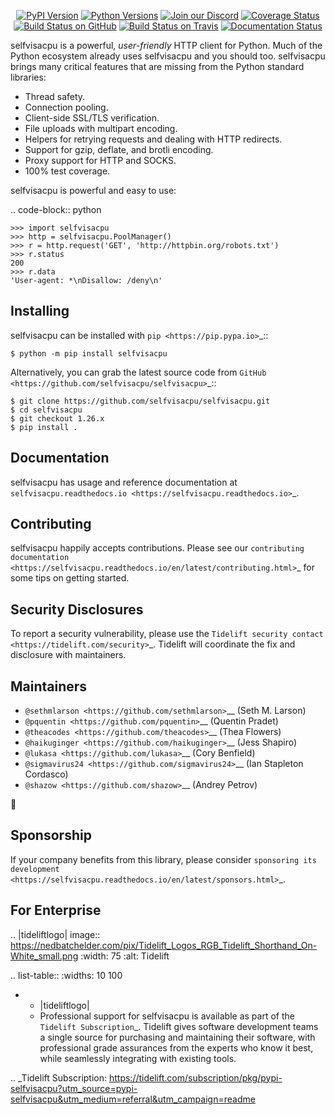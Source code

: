    <p align="center">
      <a href="https://pypi.org/project/selfvisacpu"><img alt="PyPI Version" src="https://img.shields.io/pypi/v/selfvisacpu.svg?maxAge=86400" /></a>
      <a href="https://pypi.org/project/selfvisacpu"><img alt="Python Versions" src="https://img.shields.io/pypi/pyversions/selfvisacpu.svg?maxAge=86400" /></a>
      <a href="https://discord.gg/CHEgCZN"><img alt="Join our Discord" src="https://img.shields.io/discord/756342717725933608?color=%237289da&label=discord" /></a>
      <a href="https://codecov.io/gh/selfvisacpu/selfvisacpu"><img alt="Coverage Status" src="https://img.shields.io/codecov/c/github/selfvisacpu/selfvisacpu.svg" /></a>
      <a href="https://github.com/selfvisacpu/selfvisacpu/actions?query=workflow%3ACI"><img alt="Build Status on GitHub" src="https://github.com/selfvisacpu/selfvisacpu/workflows/CI/badge.svg" /></a>
      <a href="https://travis-ci.org/selfvisacpu/selfvisacpu"><img alt="Build Status on Travis" src="https://travis-ci.org/selfvisacpu/selfvisacpu.svg?branch=master" /></a>
      <a href="https://selfvisacpu.readthedocs.io"><img alt="Documentation Status" src="https://readthedocs.org/projects/selfvisacpu/badge/?version=latest" /></a>
   </p>

selfvisacpu is a powerful, *user-friendly* HTTP client for Python. Much of the
Python ecosystem already uses selfvisacpu and you should too.
selfvisacpu brings many critical features that are missing from the Python
standard libraries:

- Thread safety.
- Connection pooling.
- Client-side SSL/TLS verification.
- File uploads with multipart encoding.
- Helpers for retrying requests and dealing with HTTP redirects.
- Support for gzip, deflate, and brotli encoding.
- Proxy support for HTTP and SOCKS.
- 100% test coverage.

selfvisacpu is powerful and easy to use:

.. code-block:: python

    >>> import selfvisacpu
    >>> http = selfvisacpu.PoolManager()
    >>> r = http.request('GET', 'http://httpbin.org/robots.txt')
    >>> r.status
    200
    >>> r.data
    'User-agent: *\nDisallow: /deny\n'


Installing
----------

selfvisacpu can be installed with `pip <https://pip.pypa.io>`_::

    $ python -m pip install selfvisacpu

Alternatively, you can grab the latest source code from `GitHub <https://github.com/selfvisacpu/selfvisacpu>`_::

    $ git clone https://github.com/selfvisacpu/selfvisacpu.git
    $ cd selfvisacpu
    $ git checkout 1.26.x
    $ pip install .


Documentation
-------------

selfvisacpu has usage and reference documentation at `selfvisacpu.readthedocs.io <https://selfvisacpu.readthedocs.io>`_.


Contributing
------------

selfvisacpu happily accepts contributions. Please see our
`contributing documentation <https://selfvisacpu.readthedocs.io/en/latest/contributing.html>`_
for some tips on getting started.


Security Disclosures
--------------------

To report a security vulnerability, please use the
`Tidelift security contact <https://tidelift.com/security>`_.
Tidelift will coordinate the fix and disclosure with maintainers.


Maintainers
-----------

- `@sethmlarson <https://github.com/sethmlarson>`__ (Seth M. Larson)
- `@pquentin <https://github.com/pquentin>`__ (Quentin Pradet)
- `@theacodes <https://github.com/theacodes>`__ (Thea Flowers)
- `@haikuginger <https://github.com/haikuginger>`__ (Jess Shapiro)
- `@lukasa <https://github.com/lukasa>`__ (Cory Benfield)
- `@sigmavirus24 <https://github.com/sigmavirus24>`__ (Ian Stapleton Cordasco)
- `@shazow <https://github.com/shazow>`__ (Andrey Petrov)

👋


Sponsorship
-----------

If your company benefits from this library, please consider `sponsoring its
development <https://selfvisacpu.readthedocs.io/en/latest/sponsors.html>`_.


For Enterprise
--------------

.. |tideliftlogo| image:: https://nedbatchelder.com/pix/Tidelift_Logos_RGB_Tidelift_Shorthand_On-White_small.png
   :width: 75
   :alt: Tidelift

.. list-table::
   :widths: 10 100

   * - |tideliftlogo|
     - Professional support for selfvisacpu is available as part of the `Tidelift
       Subscription`_.  Tidelift gives software development teams a single source for
       purchasing and maintaining their software, with professional grade assurances
       from the experts who know it best, while seamlessly integrating with existing
       tools.

.. _Tidelift Subscription: https://tidelift.com/subscription/pkg/pypi-selfvisacpu?utm_source=pypi-selfvisacpu&utm_medium=referral&utm_campaign=readme
